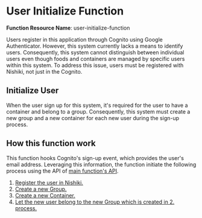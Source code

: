 # User Initialize Function

**Function Resource Name**: user-initialize-function

Users register in this application through Cognito using Google Authenticator.
However, this system currently lacks a means to identify users.
Consequently, this system cannot distinguish between individual users even though foods and containers are managed by specific users within this system.
To address this issue, users must be registered with Nishiki, not just in the Cognito.

## Initialize User

When the user sign up for this system, it's required for the user to have a container and belong to a group.
Consequently, this system must create a new group and a new container for each new user during the sign-up process.

## How this function work

This function hooks Cognito's sign-up event, which provides the user's email address.
Leveraging this information, the function initiate the following process using the API of [main function's API](/system-architecture/functions/main-function).

1. [Register the user in Nishiki.](https://genesis-tech-tribe.github.io/nishiki-documents/web-api/index.html#tag/user/paths/~1users/post)
2. [Create a new Group.](https://genesis-tech-tribe.github.io/nishiki-documents/web-api/index.html#tag/user/paths/~1users/post)
3. [Create a new Container.](https://genesis-tech-tribe.github.io/nishiki-documents/web-api/index.html#tag/container/paths/~1containers/post)
4. [Let the new user belong to the new Group which is created in 2. process.](https://genesis-tech-tribe.github.io/nishiki-documents/web-api/index.html#tag/group/paths/~1groups~1%7BgroupId%7D~1users~1%7BuserId%7D/put)